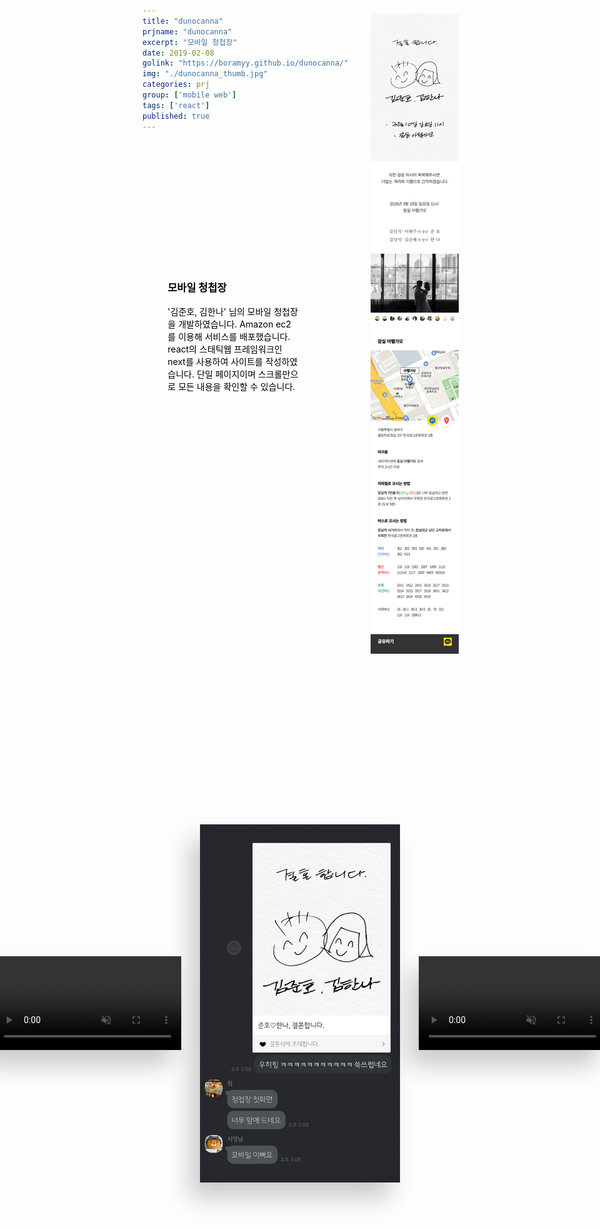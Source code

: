 ```yaml
---
title: "dunocanna"
prjname: "dunocanna"
excerpt: "모바일 청첩장"
date: 2019-02-08
golink: "https://boramyy.github.io/dunocanna/"
img: "./dunocanna_thumb.jpg"
categories: prj
group: ['mobile web']
tags: ['react']
published: true
---
```


<style>
.content-box-1 {
  margin-right:-100px;padding:200px 8% 120px;background:url('/dunocanna_back.png') -150px -200px repeat, url('/dunocanna_back.png') 0 0 repeat;
}

.content-box-1 .text-box-1 {width:40%;}
.content-box-1 .text-box-1 .title {color:#000;}
.content-box-1 .text-box-1 .text {color:#000;}

.content-box-1 .mockup-box-1 {margin-top:-620px;margin-left:62%;}

.content-box-2 {
  position:relative;display:flex;align-items:center;justify-content:center;margin:0 auto;padding:150px 0;
}
.content-box-2 .screenshot,
.content-box-2 .gatsby-resp-image-background-image {
  float:left;width:320px;margin:0 3%;-webkit-box-shadow:-16px 25px 35px rgba(0,0,0,0.2);box-shadow:-16px 25px 35px rgba(0,0,0,0.2);
}
.content-box-2 .gatsby-resp-image-link {
  margin: 0 3%;
}
.content-box-2 .gatsby-resp-image-background-image {
  margin-right:0;margin-left:0;
}
</style>

<div class="prj-data prj01 dunocanna">

  <div class="content-box content-box-1">
    <div class="text-box text-box-1">
      <h3 class="title">모바일 청첩장</h3>
      <p class="text">
        '김준호, 김한나' 님의 모바일 청첩장을 개발하였습니다.
        Amazon ec2를 이용해 서비스를 배포했습니다. react의 스태틱웹 프레임워크인 next를 사용하여 사이트를 작성하였습니다.
        단일 페이지이며 스크롤만으로 모든 내용을 확인할 수 있습니다.
      </p>
    </div>
    <div class="mockup-box-1">
      <div class="mockup-iphonexs">
        <div class="mockup-screen">
          <img class="screenshot" src="./dunocaana_pull.png">
        </div>
        <div class="mockup-body"></div>
      </div>
    </div>
  </div>

  <div class="content-box content-box-2 clear">
    <video class="screenshot screenshot-1" autoplay muted loop>
      <source src="./dunocanna_slider.mp4" type="video/mp4">
      Your browser does not support the video tag.
    </video>
    <img class="screenshot screenshot-2" src="./dunocanna_kakao.jpg">
    <video class="screenshot screenshot-1" autoplay muted loop>
      <source src="./dunocanna_map.mp4" type="video/mp4">
      Your browser does not support the video tag.
    </video>
  </div>

</div>